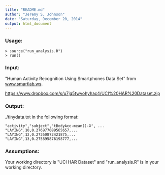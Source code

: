 ```yaml
---
title: "README.md"
author: "Jeremy S. Johnson"
date: "Saturday, December 20, 2014"
output: html_document
---
```


### Usage: 

```
> source("run_analysis.R")
> run()
```

### Input:

"Human Activity Recognition Using Smartphones Data Set" from www.smartlab.ws.

https://www.dropbox.com/s/u7jq5twvohyhac4/UCI%20HAR%20Dataset.zip

### Output:

./tinydata.txt in the following format:

```
"activity","subject","tBodyAcc-mean()-X", ...
"LAYING",10,0.276977089565657,...
"LAYING",12,0.27360872421875,...
"LAYING",13,0.275895876198777,...
```

### Assumptions:

Your working directory is "UCI HAR Dataset" and "run_analysis.R" is in your
working directory.